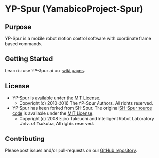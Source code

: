# YP-Spur (YamabicoProject-Spur)

## Purpose

YP-Spur is a mobile robot motion control software with coordinate frame based commands. 

## Getting Started

Learn to use YP-Spur at our [wiki pages](https://github.com/openspur/yp-spur/wiki).

## License

* YP-Spur is available under the [MIT License](http://www.opensource.org/licenses/mit-license.html).
    * Copyright (c) 2010-2016 The YP-Spur Authors, All rights reserved.
* YP-Spur has been forked from SH-Spur. The original [SH-Spur source code](http://sourceforge.jp/projects/pc-ymbc/) is available under the [MIT License](http://www.opensource.org/licenses/mit-license.html).
    * Copyright (c) 2008 Eijiro Takeuchi and Intelligent Robot Laboratory Univ. of  Tsukuba, All rights reserved.

## Contributing

Please post issues and/or pull-requests on our [GitHub repository](https://github.com/openspur/yp-spur/).
